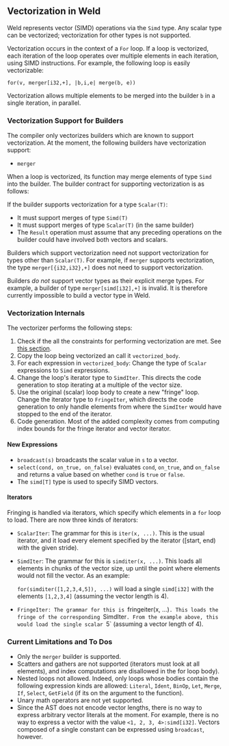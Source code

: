 ## Vectorization in Weld

Weld represents vector (SIMD) operations via the `Simd` type. Any scalar type can be
vectorized; vectorization for other types is not supported.

Vectorization occurs in the context of a `For` loop. If a loop is vectorized, each iteration of the
loop operates over multiple elements in each iteration, using SIMD instructions. For example, the
following loop is easily vectorizable:

```
for(v, merger[i32,+], |b,i,e| merge(b, e))
```

Vectorization allows multiple elements to be merged into the builder `b` in a single iteration, in
parallel.

### Vectorization Support for Builders

The compiler only vectorizes builders which are known to support vectorization. At the moment, the
following builders have vectorization support:

* `merger`

When a loop is vectorized, its function may merge elements of type `Simd` into the builder.
The builder contract for supporting vectorization is as follows:

If the builder supports vectorization for a type `Scalar(T)`:

* It must support merges of type `Simd(T)`
* It must support merges of type `Scalar(T)` (in the same builder)
* The `Result` operation must assume that any preceding operations on the builder could have
  involved both vectors and scalars.

Builders which support vectorization need not support vectorization for types other than
`Scalar(T)`. For example, if `merger` supports vectorization, the type `merger[{i32,i32},+]` does
not need to support vectorization.

Builders *do not* support vector types as their explicit merge types. For example, a builder of type
`merger[simd[i32],+]` is invalid. It is therefore currently impossible to build a vector type in Weld.

### Vectorization Internals 

The vectorizer performs the following steps:

1. Check if the all the constraints for performing vectorization are met. See [this section](#current-limitations-and-to-dos).
2. Copy the loop being vectorized an call it `vectorized_body`.
3. For each expression in `vectorized_body`: Change the type of `Scalar` expressions to `Simd`
   expressions.
4. Change the loop's iterator type to `SimdIter`. This directs the code generation to stop
   iterating at a multiple of the vector size.
5. Use the original (scalar) loop body to create a new "fringe" loop. Change the iterator type to
   `FringeIter`, which directs the code generation to only handle elements from where the
   `SimdIter` would have stopped to the end of the iterator.
6. Code generation. Most of the added complexity comes from computing index bounds for the fringe
   iterator and vector iterator.

#### New Expressions

* `broadcast(s)` broadcasts the scalar value in `s` to a vector.
* `select(cond, on_true, on_false)` evaluates `cond`, `on_true`, and `on_false` and returns a value
  based on whether `cond` is `true` or `false`.
* The `simd[T]` type is used to specify SIMD vectors.

#### Iterators

Fringing is handled via iterators, which specify which elements in a `for` loop to load. There are
now three kinds of iterators:

* `ScalarIter`: The grammar for this is `iter(x, ...)`. This is the usual iterator, and it load
  every element specified by the iterator ([start, end) with the given stride).

* `SimdIter`: The grammar for this is `simditer(x, ...)`. This loads all elements in chunks of the
  vector size, up until the point where elements would not fill the vector. As an example:

   `for(simditer([1,2,3,4,5]), ...)` will load a single `simd[i32]` with the elements `[1,2,3,4]`
   (assuming the vector length is 4).

* `FringeIter: The grammar for this is `fringeiter(x, ...)`. This loads the fringe of the
  corresponding `SimdIter`. From the example above, this would load the single scalar `5` (assuming
  a vector length of 4).

### Current Limitations and To Dos

* Only the `merger` builder is supported.
* Scatters and gathers are not supported (iterators must look at all elements), and index
  computations are disallowed in the for loop body).
* Nested loops not allowed. Indeed, only loops whose bodies contain the following expression kinds
  are allowed: `Literal`, `Ident`, `BinOp`, `Let`, `Merge`, `If`, `Select`, `GetField` (if its on
  the argument to the function).
* Unary math operators are not yet supported.
* Since the AST does not encode vector lengths, there is no way to express arbitrary vector literals
  at the moment. For example, there is no way to express a vector with the value `<1, 2, 3, 4>:simd[i32]`.
  Vectors composed of a single constant can be expressed using `broadcast`, however.
